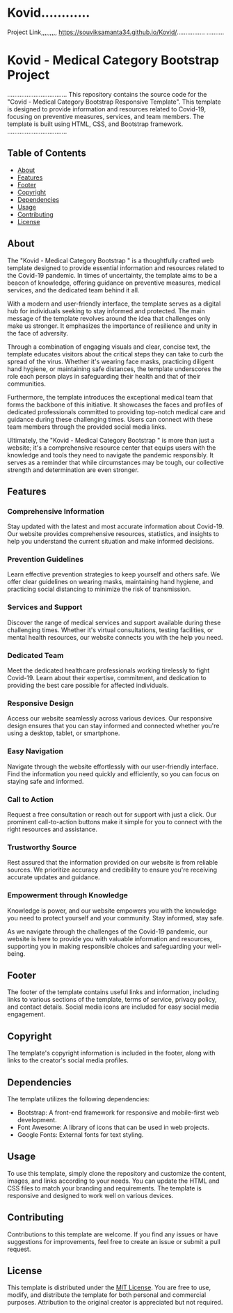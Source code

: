 # Kovid............
Project Link,,,,,,,,,
https://souviksamanta34.github.io/Kovid/................
..........
# Kovid - Medical Category Bootstrap Project
..................................
This repository contains the source code for the "Covid - Medical Category Bootstrap Responsive Template". This template is designed to provide information and resources related to Covid-19, focusing on preventive measures, services, and team members. The template is built using HTML, CSS, and Bootstrap framework.
..................................
## Table of Contents
- [About](#about)
- [Features](#features)
- [Footer](#footer)
- [Copyright](#copyright)
- [Dependencies](#dependencies)
- [Usage](#usage)
- [Contributing](#contributing)
- [License](#license)

## About
The "Kovid - Medical Category Bootstrap " is a thoughtfully crafted web template designed to provide essential information and resources related to the Covid-19 pandemic. In times of uncertainty, the template aims to be a beacon of knowledge, offering guidance on preventive measures, medical services, and the dedicated team behind it all.

With a modern and user-friendly interface, the template serves as a digital hub for individuals seeking to stay informed and protected. The main message of the template revolves around the idea that challenges only make us stronger. It emphasizes the importance of resilience and unity in the face of adversity.

Through a combination of engaging visuals and clear, concise text, the template educates visitors about the critical steps they can take to curb the spread of the virus. Whether it's wearing face masks, practicing diligent hand hygiene, or maintaining safe distances, the template underscores the role each person plays in safeguarding their health and that of their communities.

Furthermore, the template introduces the exceptional medical team that forms the backbone of this initiative. It showcases the faces and profiles of dedicated professionals committed to providing top-notch medical care and guidance during these challenging times. Users can connect with these team members through the provided social media links.

Ultimately, the "Kovid - Medical Category Bootstrap " is more than just a website; it's a comprehensive resource center that equips users with the knowledge and tools they need to navigate the pandemic responsibly. It serves as a reminder that while circumstances may be tough, our collective strength and determination are even stronger.

## Features

### Comprehensive Information
Stay updated with the latest and most accurate information about Covid-19. Our website provides comprehensive resources, statistics, and insights to help you understand the current situation and make informed decisions.

### Prevention Guidelines
Learn effective prevention strategies to keep yourself and others safe. We offer clear guidelines on wearing masks, maintaining hand hygiene, and practicing social distancing to minimize the risk of transmission.

### Services and Support
Discover the range of medical services and support available during these challenging times. Whether it's virtual consultations, testing facilities, or mental health resources, our website connects you with the help you need.

### Dedicated Team
Meet the dedicated healthcare professionals working tirelessly to fight Covid-19. Learn about their expertise, commitment, and dedication to providing the best care possible for affected individuals.

### Responsive Design
Access our website seamlessly across various devices. Our responsive design ensures that you can stay informed and connected whether you're using a desktop, tablet, or smartphone.

### Easy Navigation
Navigate through the website effortlessly with our user-friendly interface. Find the information you need quickly and efficiently, so you can focus on staying safe and informed.

### Call to Action
Request a free consultation or reach out for support with just a click. Our prominent call-to-action buttons make it simple for you to connect with the right resources and assistance.

### Trustworthy Source
Rest assured that the information provided on our website is from reliable sources. We prioritize accuracy and credibility to ensure you're receiving accurate updates and guidance.

### Empowerment through Knowledge
Knowledge is power, and our website empowers you with the knowledge you need to protect yourself and your community. Stay informed, stay safe.

As we navigate through the challenges of the Covid-19 pandemic, our website is here to provide you with valuable information and resources, supporting you in making responsible choices and safeguarding your well-being.

## Footer
The footer of the template contains useful links and information, including links to various sections of the template, terms of service, privacy policy, and contact details. Social media icons are included for easy social media engagement.

## Copyright
The template's copyright information is included in the footer, along with links to the creator's social media profiles.

## Dependencies
The template utilizes the following dependencies:
- Bootstrap: A front-end framework for responsive and mobile-first web development.
- Font Awesome: A library of icons that can be used in web projects.
- Google Fonts: External fonts for text styling.

## Usage
To use this template, simply clone the repository and customize the content, images, and links according to your needs. You can update the HTML and CSS files to match your branding and requirements. The template is responsive and designed to work well on various devices.

## Contributing
Contributions to this template are welcome. If you find any issues or have suggestions for improvements, feel free to create an issue or submit a pull request.

## License
This template is distributed under the [MIT License](LICENSE). You are free to use, modify, and distribute the template for both personal and commercial purposes. Attribution to the original creator is appreciated but not required.
